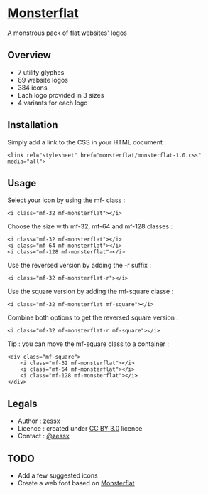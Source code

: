 [Monsterflat](http://smarchal.com/monsterflat/)
===========
A monstrous pack of flat websites' logos

Overview
--------
- 7 utility glyphes
- 89 website logos
- 384 icons
- Each logo provided in 3 sizes
- 4 variants for each logo

Installation
------------
Simply add a link to the CSS in your HTML document :

	<link rel="stylesheet" href="monsterflat/monsterflat-1.0.css" media="all">
	
Usage
-----
Select your icon by using the mf-<website> class :

	<i class="mf-32 mf-monsterflat"></i>
	
Choose the size with mf-32, mf-64 and mf-128 classes :

	<i class="mf-32 mf-monsterflat"></i>
	<i class="mf-64 mf-monsterflat"></i>
	<i class="mf-128 mf-monsterflat"></i>
	
Use the reversed version by adding the -r suffix :

	<i class="mf-32 mf-monsterflat-r"></i>
	
Use the square version by adding the mf-square classe :

	<i class="mf-32 mf-monsterflat mf-square"></i>
	
Combine both options to get the reversed square version :

	<i class="mf-32 mf-monsterflat-r mf-square"></i>
	
Tip : you can move the mf-square class to a container :

	<div class="mf-square">
		<i class="mf-32 mf-monsterflat"></i>
		<i class="mf-64 mf-monsterflat"></i>
		<i class="mf-128 mf-monsterflat"></i>
	</div>

Legals
------
- Author : [zessx](https://github.com/zessx)
- Licence : created under [CC BY 3.0](http://creativecommons.org/licenses/by/3.0/) licence
- Contact : [@zessx](https://twitter.com/zessx)

TODO
----
- Add a few suggested icons
- Create a web font based on [Monsterflat](http://smarchal.com/monsterflat/)
